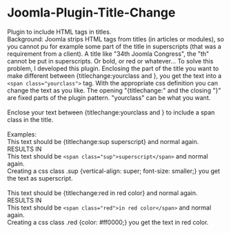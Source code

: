 # Joomla-Plugin-Title-Change
Plugin to include HTML tags in titles. <br />
Background: Joomla strips HTML tags from titles (in articles or modules), so you cannot pu for example some part of the title in superscripts (that was a requirement from a client). A title like "34th Joomla Congress", the "th" cannot be put in superscripts. Or bold, or red or whatever... To solve this problem, I developed this plugin. Enclosing the part of the title you want to make different between {titlechange:yourclass and }, you get the text into a ``<span class="yourclass">`` tag. With the appropriate css definition you can change the text as you like. The opening "{titlechange:" and the closing "}" are fixed parts of the plugin pattern. "yourclass" can be what you want.<br />
<br />
Enclose your text between {titlechange:yourclass and } to include a span class in the title.<br />
<br />
Examples:<br />
This text should be {titlechange:sup superscript} and normal again.<br /> 
RESULTS IN<br />
This text should be ``<span class="sup">superscript</span>`` and normal again.<br />
Creating a css class .sup {vertical-align: super; font-size: smaller;} you get the text as superscript. <br />
<br />
This text should be {titlechange:red in red color} and normal again.<br /> 
RESULTS IN<br />
This text should be ``<span class="red">in red color</span>`` and normal again.<br />
Creating a css class .red {color: #ff0000;} you get the text in red color. <br />

